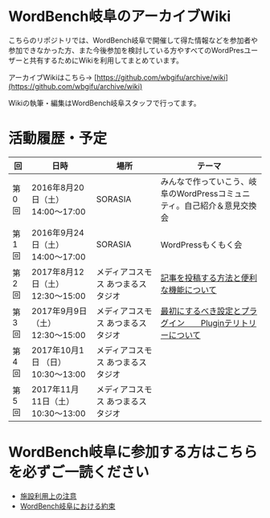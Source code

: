# WordBench岐阜のアーカイブWiki
こちらのリポジトリでは、WordBench岐阜で開催して得た情報などを参加者や参加できなかった方、また今後参加を検討している方やすべてのWordPresユーザーと共有するためにWikiを利用してまとめています。

アーカイブWikiはこちら→ [https://github.com/wbgifu/archive/wiki](https://github.com/wbgifu/archive/wiki)

Wikiの執筆・編集はWordBench岐阜スタッフで行ってます。

# 活動履歴・予定
|回|日時|場所|テーマ|
|-----|-----|-----|-----|
|第0回|2016年8月20日（土） 14:00〜17:00|SORASIA|みんなで作っていこう、岐阜のWordPressコミュニティ。自己紹介＆意見交換会|
|第1回|2016年9月24日（土） 14:00〜17:00|SORASIA|WordPressもくもく会|
|第2回|2017年8月12日（土） 12:30〜15:00|メディアコスモス あつまるスタジオ|[記事を投稿する方法と便利な機能について](https://github.com/wbgifu/archive/wiki/02_20170812)|
|第3回|2017年9月9日（土） 12:30〜15:00|メディアコスモス あつまるスタジオ|[最初にするべき設定とプラグイン　　Pluginテリトリーについて](https://github.com/wbgifu/archive/wiki/03_20170909)|
|第4回|2017年10月1日 （日）10:30〜13:00|メディアコスモス あつまるスタジオ|
|第5回|2017年11月11日（土） 10:30〜13:00|メディアコスモス あつまるスタジオ|

# WordBench岐阜に参加する方はこちらを必ずご一読ください
* [施設利用上の注意](https://github.com/wbgifu/archive/wiki/Note_on_use)    
* [WordBench岐阜における約束](https://github.com/wbgifu/archive/wiki/Promise)
